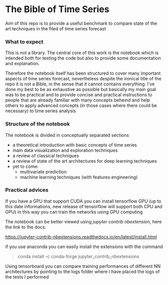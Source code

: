 # The Bible of Time Series

Aim of this repo is to provide a useful benchmark to compare state of the art techniques in the filed of time series forecast

### What to expect

This is not a library. The central core of this work is the notebook which is intended both for testing the code but also to provide some documentation and explanation.

Therefore the notebook itself has been structured to cover many important aspects of time series forecast, nevertheless despite the ironical title of the repo it is not a Bible, in the sense that it cannot contains everything. I've done my best to be as exhaustive as possible but basically my main goal was to be practical and to provide concise and practical instructions to people that are already familiar with many concepts beheind and help others to apply advanced concepts (in those cases where there could be necessary) to time series analysis

### Structure of the notebook

The notebook is divided in conceptually separated sections

 - a theoretical introduction with basic concepts of time series
 - main data visualization and exploration techniques
 - a review of classical techniques
 - a review of state of the art architectures for deep learning techniques
 - yet to come:
	 - multivariate prediction
	 - machine learning techniques (with features engineering)

### Practical advices

If you have a GPU that support CUDA you can install tensorflow GPU (up to this date informations, new release of tensorflow will support both CPU and GPU) in this way you can train the networks using GPU computing

The notebook can be better viewed using _jupyter contrib nbextension_, here the link to the docs:

https://jupyter-contrib-nbextensions.readthedocs.io/en/latest/install.html

if you use anaconda you can easily install the extensions with the command

> conda install -c conda-forge jupyter_contrib_nbextensions

Using tensorboard you can compare training performances of different NN architectures by pointing to the logs folder where I have placed the logs of the tests I performed


